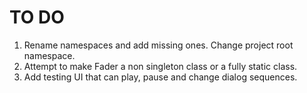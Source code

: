# TO DO

1. Rename namespaces and add missing ones. Change project root namespace.
2. Attempt to make Fader a non singleton class or a fully static class.
3. Add testing UI that can play, pause and change dialog sequences.